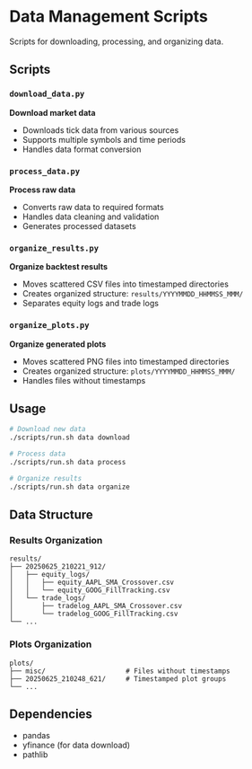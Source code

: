 # Data Management Scripts

Scripts for downloading, processing, and organizing data.

## Scripts

### `download_data.py`
**Download market data**
- Downloads tick data from various sources
- Supports multiple symbols and time periods
- Handles data format conversion

### `process_data.py`
**Process raw data**
- Converts raw data to required formats
- Handles data cleaning and validation
- Generates processed datasets

### `organize_results.py`
**Organize backtest results**
- Moves scattered CSV files into timestamped directories
- Creates organized structure: `results/YYYYMMDD_HHMMSS_MMM/`
- Separates equity logs and trade logs

### `organize_plots.py`
**Organize generated plots**
- Moves scattered PNG files into timestamped directories
- Creates organized structure: `plots/YYYYMMDD_HHMMSS_MMM/`
- Handles files without timestamps

## Usage

```bash
# Download new data
./scripts/run.sh data download

# Process data
./scripts/run.sh data process

# Organize results
./scripts/run.sh data organize
```

## Data Structure

### Results Organization
```
results/
├── 20250625_210221_912/
│   ├── equity_logs/
│   │   ├── equity_AAPL_SMA_Crossover.csv
│   │   └── equity_GOOG_FillTracking.csv
│   └── trade_logs/
│       ├── tradelog_AAPL_SMA_Crossover.csv
│       └── tradelog_GOOG_FillTracking.csv
└── ...
```

### Plots Organization
```
plots/
├── misc/                    # Files without timestamps
├── 20250625_210248_621/     # Timestamped plot groups
└── ...
```

## Dependencies

- pandas
- yfinance (for data download)
- pathlib 